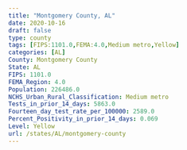 ```yaml
---
title: "Montgomery County, AL"
date: 2020-10-16
draft: false
type: county
tags: [FIPS:1101.0,FEMA:4.0,Medium metro,Yellow]
categories: [AL]
County: Montgomery County
State: AL
FIPS: 1101.0
FEMA_Region: 4.0
Population: 226486.0
NCHS_Urban_Rural_Classification: Medium metro
Tests_in_prior_14_days: 5863.0
Fourteen_day_test_rate_per_100000: 2589.0
Percent_Positivity_in_prior_14_days: 0.069
Level: Yellow
url: /states/AL/montgomery-county
---
```



